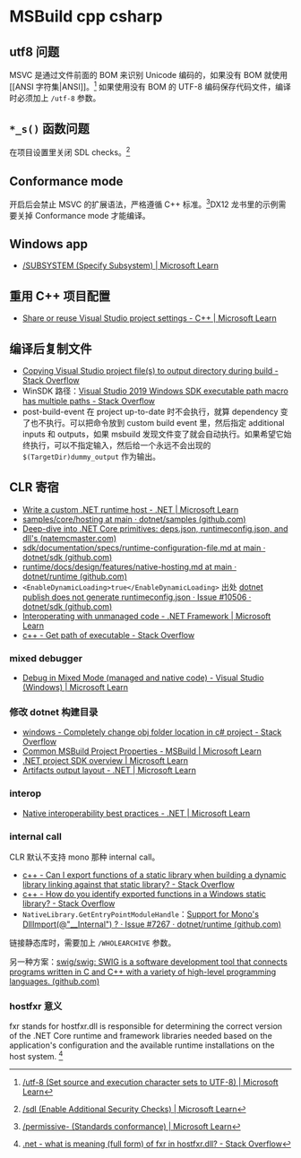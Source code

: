 # MSBuild cpp csharp

## utf8 问题

MSVC 是通过文件前面的 BOM 来识别 Unicode 编码的，如果没有 BOM 就使用 [[ANSI 字符集|ANSI]]。[^1] 如果使用没有 BOM 的 UTF-8 编码保存代码文件，编译时必须加上 `/utf-8` 参数。

## `*_s()` 函数问题

在项目设置里关闭 SDL checks。[^2]

## Conformance mode

开启后会禁止 MSVC 的扩展语法，严格遵循 C++ 标准。[^3]DX12 龙书里的示例需要关掉 Conformance mode 才能编译。

## Windows app

- [/SUBSYSTEM (Specify Subsystem) | Microsoft Learn](https://learn.microsoft.com/en-us/cpp/build/reference/subsystem-specify-subsystem?view=msvc-170)

## 重用 C++ 项目配置

- [Share or reuse Visual Studio project settings - C++ | Microsoft Learn](https://learn.microsoft.com/en-us/cpp/build/create-reusable-property-configurations?view=msvc-170)

## 编译后复制文件

- [Copying Visual Studio project file(s) to output directory during build - Stack Overflow](https://stackoverflow.com/questions/10827024/copying-visual-studio-project-files-to-output-directory-during-build)
- WinSDK 路径：[Visual Studio 2019 Windows SDK executable path macro has multiple paths - Stack Overflow](https://stackoverflow.com/questions/68350812/visual-studio-2019-windows-sdk-executable-path-macro-has-multiple-paths)
- post-build-event 在 project up-to-date 时不会执行，就算 dependency 变了也不执行。可以把命令放到 custom build event 里，然后指定 additional inputs 和 outputs，如果 msbuild 发现文件变了就会自动执行。如果希望它始终执行，可以不指定输入，然后给一个永远不会出现的 `$(TargetDir)dummy_output` 作为输出。

## CLR 寄宿

- [Write a custom .NET runtime host - .NET | Microsoft Learn](https://learn.microsoft.com/en-us/dotnet/core/tutorials/netcore-hosting)
- [samples/core/hosting at main · dotnet/samples (github.com)](https://github.com/dotnet/samples/tree/main/core/hosting)
- [Deep-dive into .NET Core primitives: deps.json, runtimeconfig.json, and dll's (natemcmaster.com)](https://natemcmaster.com/blog/2017/12/21/netcore-primitives/)
- [sdk/documentation/specs/runtime-configuration-file.md at main · dotnet/sdk (github.com)](https://github.com/dotnet/sdk/blob/main/documentation/specs/runtime-configuration-file.md)
- [runtime/docs/design/features/native-hosting.md at main · dotnet/runtime (github.com)](https://github.com/dotnet/runtime/blob/main/docs/design/features/native-hosting.md)
- `<EnableDynamicLoading>true</EnableDynamicLoading>` 出处 [dotnet publish does not generate runtimeconfig.json · Issue #10506 · dotnet/sdk (github.com)](https://github.com/dotnet/sdk/issues/10506)
- [Interoperating with unmanaged code - .NET Framework | Microsoft Learn](https://learn.microsoft.com/en-us/dotnet/framework/interop/)
- [c++ - Get path of executable - Stack Overflow](https://stackoverflow.com/questions/1528298/get-path-of-executable)

### mixed debugger

- [Debug in Mixed Mode (managed and native code) - Visual Studio (Windows) | Microsoft Learn](https://learn.microsoft.com/en-us/visualstudio/debugger/how-to-debug-in-mixed-mode?view=vs-2022)

### 修改 dotnet 构建目录

- [windows - Completely change obj folder location in c# project - Stack Overflow](https://stackoverflow.com/questions/63536867/completely-change-obj-folder-location-in-c-sharp-project)
- [Common MSBuild Project Properties - MSBuild | Microsoft Learn](https://learn.microsoft.com/en-us/visualstudio/msbuild/common-msbuild-project-properties?view=vs-2022)
- [.NET project SDK overview | Microsoft Learn](https://learn.microsoft.com/en-us/dotnet/core/project-sdk/overview)
- [Artifacts output layout - .NET | Microsoft Learn](https://learn.microsoft.com/en-us/dotnet/core/sdk/artifacts-output)

### interop

- [Native interoperability best practices - .NET | Microsoft Learn](https://learn.microsoft.com/en-us/dotnet/standard/native-interop/best-practices)

### internal call

CLR 默认不支持 mono 那种 internal call。

- [c++ - Can I export functions of a static library when building a dynamic library linking against that static library? - Stack Overflow](https://stackoverflow.com/questions/47791319/can-i-export-functions-of-a-static-library-when-building-a-dynamic-library-linki)
- [c++ - How do you identify exported functions in a Windows static library? - Stack Overflow](https://stackoverflow.com/questions/50978611/how-do-you-identify-exported-functions-in-a-windows-static-library)
- `NativeLibrary.GetEntryPointModuleHandle`：[Support for Mono's DllImport(@"__Internal") ? · Issue #7267 · dotnet/runtime (github.com)](https://github.com/dotnet/runtime/issues/7267)

链接静态库时，需要加上 `/WHOLEARCHIVE` 参数。

另一种方案：[swig/swig: SWIG is a software development tool that connects programs written in C and C++ with a variety of high-level programming languages. (github.com)](https://github.com/swig/swig)

### hostfxr 意义

fxr stands for hostfxr.dll is responsible for determining the correct version of the .NET Core runtime and framework libraries needed based on the application's configuration and the available runtime installations on the host system. [^4]

[^1]: [/utf-8 (Set source and execution character sets to UTF-8) | Microsoft Learn](https://learn.microsoft.com/en-us/cpp/build/reference/utf-8-set-source-and-executable-character-sets-to-utf-8?view=msvc-170)
[^2]: [/sdl (Enable Additional Security Checks) | Microsoft Learn](https://learn.microsoft.com/en-us/cpp/build/reference/sdl-enable-additional-security-checks?view=msvc-170)
[^3]: [/permissive- (Standards conformance) | Microsoft Learn](https://learn.microsoft.com/en-us/cpp/build/reference/permissive-standards-conformance?view=msvc-170)
[^4]: [.net - what is meaning (full form) of fxr in hostfxr.dll? - Stack Overflow](https://stackoverflow.com/questions/78178615/what-is-meaning-full-form-of-fxr-in-hostfxr-dll)
